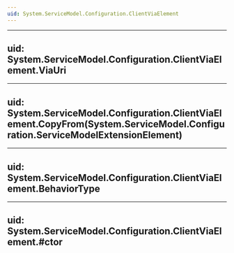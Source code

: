 ```yaml
---
uid: System.ServiceModel.Configuration.ClientViaElement
---
```


---
uid: System.ServiceModel.Configuration.ClientViaElement.ViaUri
---

---
uid: System.ServiceModel.Configuration.ClientViaElement.CopyFrom(System.ServiceModel.Configuration.ServiceModelExtensionElement)
---

---
uid: System.ServiceModel.Configuration.ClientViaElement.BehaviorType
---

---
uid: System.ServiceModel.Configuration.ClientViaElement.#ctor
---

